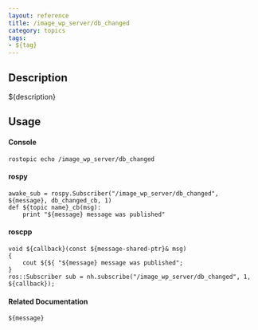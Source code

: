```yaml
---
layout: reference
title: /image_wp_server/db_changed
category: topics
tags: 
- ${tag}
---
```


## Description
${description}

## Usage
#### Console
```
rostopic echo /image_wp_server/db_changed
```

#### rospy
```
awake_sub = rospy.Subscriber("/image_wp_server/db_changed", ${message}, db_changed_cb, 1)
def ${topic name}_cb(msg):
    print "${message} message was published"
```

#### roscpp
```
void ${callback}(const ${message-shared-ptr}& msg)
{
    cout ${${ "${message} message was published";
}
ros::Subscriber sub = nh.subscribe("/image_wp_server/db_changed", 1, ${callback});
```

#### Related Documentation
``${message}``